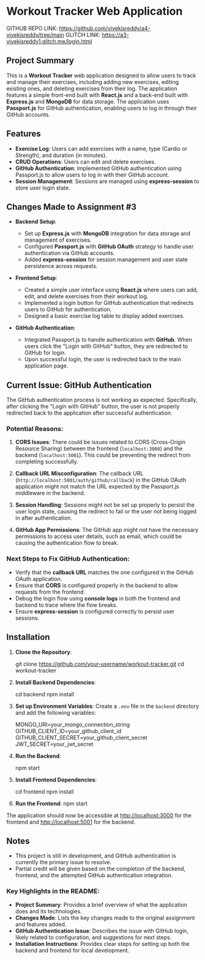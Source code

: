 
# Workout Tracker Web Application
GITHUB REPO LINK: https://github.com/vivekisreddy/a4-vivekisreddy/tree/main
GLITCH LINK: https://a3-vivekisreddy1.glitch.me/login.html

## Project Summary

This is a **Workout Tracker** web application designed to allow users to track and manage their exercises, including adding new exercises, editing existing ones, and deleting exercises from their log. The application features a simple front-end built with **React.js** and a back-end built with **Express.js** and **MongoDB** for data storage. The application uses **Passport.js** for GitHub authentication, enabling users to log in through their GitHub accounts.

## Features

- **Exercise Log**: Users can add exercises with a name, type (Cardio or Strength), and duration (in minutes).
- **CRUD Operations**: Users can edit and delete exercises.
- **GitHub Authentication**: Implemented GitHub authentication using Passport.js to allow users to log in with their GitHub account.
- **Session Management**: Sessions are managed using **express-session** to store user login state.

## Changes Made to Assignment #3

- **Backend Setup**: 
    - Set up **Express.js** with **MongoDB** integration for data storage and management of exercises.
    - Configured **Passport.js** with **GitHub OAuth** strategy to handle user authentication via GitHub accounts.
    - Added **express-session** for session management and user state persistence across requests.

- **Frontend Setup**: 
    - Created a simple user interface using **React.js** where users can add, edit, and delete exercises from their workout log.
    - Implemented a login button for GitHub authentication that redirects users to GitHub for authentication.
    - Designed a basic exercise log table to display added exercises.

- **GitHub Authentication**:
    - Integrated Passport.js to handle authentication with **GitHub**. When users click the "Login with GitHub" button, they are redirected to GitHub for login.
    - Upon successful login, the user is redirected back to the main application page.

## Current Issue: GitHub Authentication

The GitHub authentication process is not working as expected. Specifically, after clicking the "Login with GitHub" button, the user is not properly redirected back to the application after successful authentication.

### Potential Reasons:

1. **CORS Issues**: There could be issues related to CORS (Cross-Origin Resource Sharing) between the frontend (`localhost:3000`) and the backend (`localhost:5001`). This could be preventing the redirect from completing successfully.

2. **Callback URL Misconfiguration**: The callback URL (`http://localhost:5001/auth/github/callback`) in the GitHub OAuth application might not match the URL expected by the Passport.js middleware in the backend.

3. **Session Handling**: Sessions might not be set up properly to persist the user login state, causing the redirect to fail or the user not being logged in after authentication.

4. **GitHub App Permissions**: The GitHub app might not have the necessary permissions to access user details, such as email, which could be causing the authentication flow to break.

### Next Steps to Fix GitHub Authentication:

- Verify that the **callback URL** matches the one configured in the GitHub OAuth application.
- Ensure that **CORS** is configured properly in the backend to allow requests from the frontend.
- Debug the login flow using **console logs** in both the frontend and backend to trace where the flow breaks.
- Ensure **express-session** is configured correctly to persist user sessions.
  
## Installation

1. **Clone the Repository**:
  
   git clone https://github.com/your-username/workout-tracker.git
   cd workout-tracker


2. **Install Backend Dependencies**:

   cd backend
   npm install


3. **Set up Environment Variables**:
   Create a `.env` file in the `backend` directory and add the following variables:

   MONGO_URI=your_mongo_connection_string
   GITHUB_CLIENT_ID=your_github_client_id
   GITHUB_CLIENT_SECRET=your_github_client_secret
   JWT_SECRET=your_jwt_secret
   

4. **Run the Backend**:
  
   npm start


5. **Install Frontend Dependencies**:

   cd frontend
   npm install


6. **Run the Frontend**:
   npm start
   

The application should now be accessible at [http://localhost:3000](http://localhost:3000) for the frontend and [http://localhost:5001](http://localhost:5001) for the backend.

## Notes

- This project is still in development, and GitHub authentication is currently the primary issue to resolve.
- Partial credit will be given based on the completion of the backend, frontend, and the attempted GitHub authentication integration.


### Key Highlights in the README:
- **Project Summary**: Provides a brief overview of what the application does and its technologies.
- **Changes Made**: Lists the key changes made to the original assignment and features added.
- **GitHub Authentication Issue**: Describes the issue with GitHub login, likely related to configuration, and suggestions for next steps.
- **Installation Instructions**: Provides clear steps for setting up both the backend and frontend for local development.

